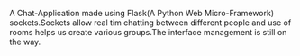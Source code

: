 A Chat-Application made using Flask(A Python Web Micro-Framework) sockets.Sockets allow real tim chatting between different people and use of rooms helps us create various groups.The interface management is still on the way.
